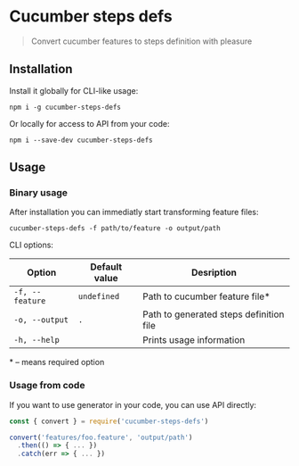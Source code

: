 # Cucumber steps defs

> Convert cucumber features to steps definition with pleasure

## Installation

Install it globally for CLI-like usage:

```shell
npm i -g cucumber-steps-defs
```

Or locally for access to API from your code:

```shell
npm i --save-dev cucumber-steps-defs
```

## Usage

### Binary usage

After installation you can immediatly start transforming feature files:

```shell
cucumber-steps-defs -f path/to/feature -o output/path
```

CLI options:

| Option          | Default value | Desription                              |
| --------------- | ------------- | --------------------------------------- |
| `-f, --feature` | `undefined`   | Path to cucumber feature file\*         |
| `-o, --output`  | `.`           | Path to generated steps definition file |
| `-h, --help`    |               | Prints usage information                |

\* – means required option

### Usage from code

If you want to use generator in your code, you can use API directly:

```js
const { convert } = require('cucumber-steps-defs')

convert('features/foo.feature', 'output/path')
  .then(() => { ... })
  .catch(err => { ... })
```

